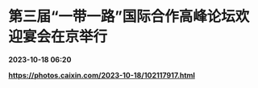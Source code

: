 # 第三届“一带一路”国际合作高峰论坛欢迎宴会在京举行

**2023-10-18 06:20**

**https://photos.caixin.com/2023-10-18/102117917.html**

